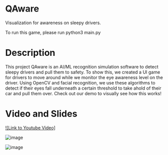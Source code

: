 # QAware
Visualization for awareness on sleepy drivers.


To run this game, please run python3 main.py

# Description

This project QAware is an AI/ML recognition simulation software to detect sleepy drivers and pull them to safety. To show this, we created a UI game for drivers to move around while we monitor the eye awareness level on the driver. Using OpenCV and facial recognition, we use these algorithms to detect if their eyes fall underneath a certain threshold to take ahold of their car and pull them over. Check out our demo to visually see how this works!

# Video and Slides


[![Link to Youtube Video]](https://www.youtube.com/watch?v=sFfkbDG4CC0&ab_channel=AllanSun)

![image](https://user-images.githubusercontent.com/51948580/127405486-6458cf48-fa84-4a34-84de-56723a8f9f4c.png)


![image](https://user-images.githubusercontent.com/51948580/127405444-a4b49423-d85d-405d-8504-a26c588ffc3a.png)

